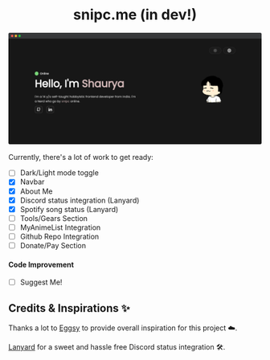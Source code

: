 <h1 align='center'>snipc.me (in dev!)</h1>

![ss](src/assets/ss.png)
[](https://img.shields.io/badge/Render-46E3B7?style=for-the-badge&logo=render&logoColor=white)

Currently, there's a lot of work to get ready:

- [ ] Dark/Light mode toggle
- [x] Navbar
- [x] About Me
- [x] Discord status integration (Lanyard)
- [x] Spotify song status (Lanyard)
- [ ] Tools/Gears Section
- [ ] MyAnimeList Integration
- [ ] Github Repo Integration
- [ ] Donate/Pay Section

#### Code Improvement
- [ ] Suggest Me!


## Credits & Inspirations ✨

Thanks a lot to [Eggsy](https://eggsy.xyz) to provide overall inspiration for this project ☁️.

[Lanyard](https://github.com/Phineas/Lanyard) for a sweet and hassle free Discord status integration 🛠️.

